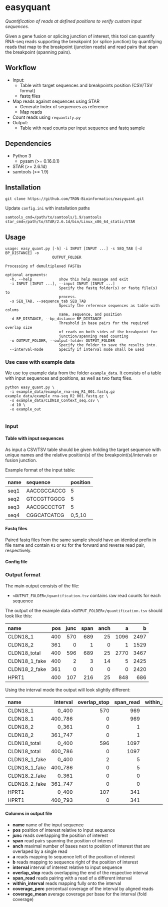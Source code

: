 # easyquant

*Quantification of reads at defined positions to verify custom input sequences.*

Given a gene fusion or splicing junction of interest, this tool can quantify
RNA-seq reads supporting the breakpoint (or splice junction) by quantifying
reads that map to the breakpoint (junction reads) and read pairs that span the
breakpoint (spanning pairs).


## Workflow

- Input:
    - Table with target sequences and breakpoints position (CSV/TSV format)
    - fastq files
- Map reads against sequences using STAR
    - Generate Index of sequences as reference
    - Map reads
- Count reads using `requantify.py`
- Output: 
    - Table with read counts per input sequence and fastq sample

## Dependencies

 - Python 3
   - pysam (>= 0.16.0.1)
 - STAR (>= 2.6.1d)
 - samtools (>= 1.9)
 
## Installation

```
git clone https://github.com/TRON-Bioinformatics/easyquant.git
```

Update `config.ini` with installation paths

```
samtools_cmd=/path/to/samtools/1.9/samtools
star_cmd=/path/to/STAR/2.6.1d/bin/Linux_x86_64_static/STAR
```

## Usage


```
usage: easy_quant.py [-h] -i INPUT [INPUT ...] -s SEQ_TAB [-d BP_DISTANCE] -o
                     OUTPUT_FOLDER

Processing of demultiplexed FASTQs

optional arguments:
  -h, --help            show this help message and exit
  -i INPUT [INPUT ...], --input INPUT [INPUT ...]
                        Specify the fastq folder(s) or fastq file(s) to
                        process.
  -s SEQ_TAB, --sequence_tab SEQ_TAB
                        Specify the reference sequences as table with colums
                        name, sequence, and position
  -d BP_DISTANCE, --bp_distance BP_DISTANCE
                        Threshold in base pairs for the required overlap size
                        of reads on both sides of the breakpoint for
                        junction/spanning read counting
  -o OUTPUT_FOLDER, --output-folder OUTPUT_FOLDER
                        Specify the folder to save the results into.
  --interval-mode       Specify if interval mode shall be used  

```

### Use case with example data

We use toy example data from the folder `example_data`. It consists of a table 
with input sequences and positions, as well as two fastq files. 

```
python easy_quant.py \
  -i example_data/example_rna-seq_R1_001.fastq.gz example_data/example_rna-seq_R2_001.fastq.gz \
  -s example_data/CLDN18_Context_seq.csv \
  -d 10 \
  -o example_out
  
```



### Input

#### Table with input sequences

As input a CSV/TSV table should be given holding the target sequence 
with unique names and the relative position(s) of the breakpoint(s)/intervals or fusion junction.

Example format of the input table:

|name     | sequence      | position  |
|:--------|:--------------|:----------|
|seq1     | AACCGCCACCG   |5          |
|seq2     | GTCCGTTGGCG   |5          |
|seq3     | AACCGCCCTGT   |5          |
|seq4     | CGGCATCATCG   |0,5,10     |


#### Fastq files

Paired fastq files from the same sample should have an identical prefix in file 
name and contain `R1` or `R2` for the forward and reverse read pair, 
respectively. 

#### Config file


### Output format

The main output consists of the file: 

 - `<OUTPUT_FOLDER>/quantification.tsv` contains raw read counts for each sequence

The output of the example data `<OUTPUT_FOLDER>/quantification.tsv` should look like this:


| name          | pos | junc | span | anch | a    | b    |
|:--------------|----:|-----:|-----:|-----:|-----:|-----:|
| CLDN18_1      | 400 | 570  | 689  | 25   | 1096 | 2497 |
| CLDN18_2      | 361 | 0    | 1    | 0    | 1    | 1529 |
| CLDN18_total  | 400 | 596  | 689  | 25   | 2770 | 3467 |
| CLDN18_1_fake | 400 | 2    | 3    | 14   | 5    | 2425 |
| CLDN18_2_fake | 361 | 0    | 0    | 0    | 0    | 2420 |
| HPRT1         | 400 | 107  | 216  | 25   | 848  | 686  |


Using the interval mode the output will look slightly different:

| name          | interval | overlap_stop | span_read | within_interval | coverage_perc | coverage_mean |
|:--------------|---------:|-------------:|----------:|----------------:|--------------:|--------------:|
| CLDN18_1      | 0_400    | 570          | 969       | 1191            | 0.89          | 191.9775      |
| CLDN18_1      | 400_786  | 0            | 969       | 3817            | 1.0           | 508.342       |
| CLDN18_2      | 0_361    | 0            | 1         | 1               | 0.141         | 0.141         |
| CLDN18_2      | 361_747  | 0            | 1         | 75              | 0.953         | 9.513         |
| CLDN18_total  | 0_400    | 596          | 1097      | 1624            | 1.0           | 244.4125      |
| CLDN18_total  | 400_786  | 0            | 1097      | 1409            | 1.0           | 183.847       |
| CLDN18_1_fake | 0_400    | 2            | 5         | 5               | 0.2525        | 0.705         |
| CLDN18_1_fake | 400_786  | 0            | 5         | 4199            | 1.0           | 548.430       |
| CLDN18_2_fake | 0_361    | 0            | 0         | 0               | 0.0           | 0.0           |
| CLDN18_2_fake | 361_747  | 0            | 0         | 356             | 1.0           | 41.003        |
| HPRT1         | 0_400    | 107          | 341       | 1443            | 1.0           | 187.12        |
| HPRT1         | 400_793  | 0            | 341       | 1082            | 1.0           | 138.483       |




#### Columns in output file

 - **name**   name of the input sequence
 - **pos** position of interest relative to input sequence 
 - **junc** reads overlapping the position of interest
 - **span** read pairs spanning the position of interest
 - **anch** maximal number of bases next to position of interest that are overlaped by a single read
 - **a** reads mapping to sequence left of the position of interest
 - **b** reads mapping to sequence right of the position of interest
 - **interval** interval of interest relative to input sequence
 - **overlap_stop** reads overlapping the end of the respective interval
 - **span_read** reads pairing with a read of a different interval
 - **within_interval** reads mapping fully onto the interval
 - **coverage_perc** percentual coverage of the interval by aligned reads
 - **coverage_mean** average coverage per base for the interval (fold coverage)